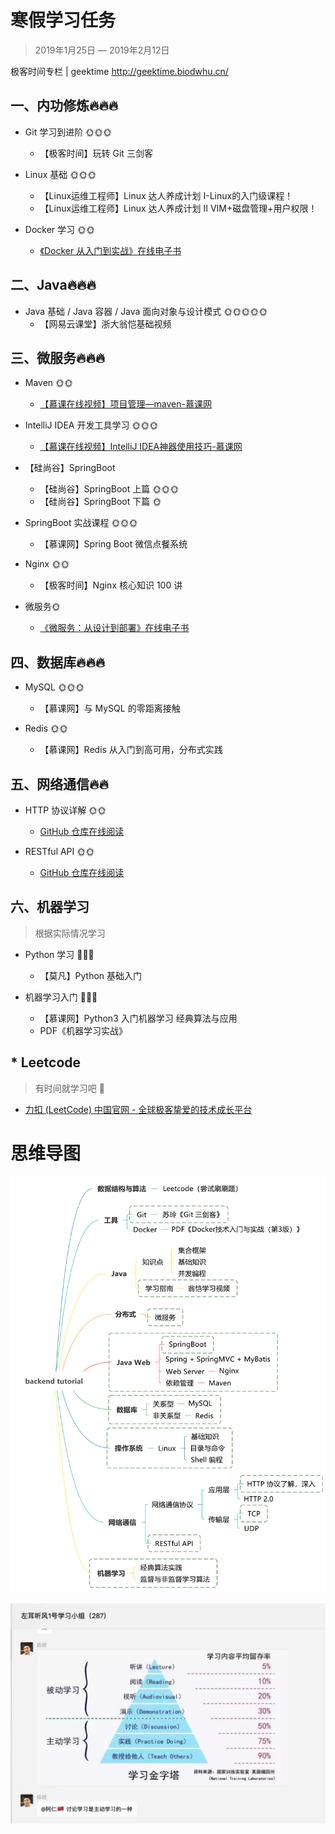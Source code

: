 # 寒假学习任务

> 2019年1月25日 — 2019年2月12日



极客时间专栏 | geektime
http://geektime.biodwhu.cn/



## 一、内功修炼🔥🔥🔥

- Git 学习到进阶 🌞🌞🌞
  - 【极客时间】玩转 Git 三剑客

- Linux 基础 🌞🌞🌞
  - 【Linux运维工程师】Linux 达人养成计划 I-Linux的入门级课程！
  - 【Linux运维工程师】Linux 达人养成计划 II VIM+磁盘管理+用户权限！

- Docker 学习 🌞🌞
  - [《Docker 从入门到实战》在线电子书](https://yeasy.gitbooks.io/docker_practice/content/introduction/)



## 二、Java🔥🔥🔥

- Java 基础 / Java 容器 / Java 面向对象与设计模式 🌞🌞🌞🌞🌞
  - 【网易云课堂】浙大翁恺基础视频



## 三、微服务🔥🔥🔥

- Maven 🌞🌞
   - [【慕课在线视频】项目管理—maven-慕课网](https://www.imooc.com/learn/443)

- IntelliJ IDEA 开发工具学习 🌞🌞🌞
  - [【慕课在线视频】IntelliJ IDEA神器使用技巧-慕课网](https://www.imooc.com/learn/924)

- 【硅尚谷】SpringBoot
  - 【硅尚谷】SpringBoot 上篇 🌞🌞🌞
  - 【硅尚谷】SpringBoot 下篇 🌞

- SpringBoot 实战课程 🌞🌞🌞
  - 【慕课网】Spring Boot 微信点餐系统

- Nginx 🌞🌞
  - 【极客时间】Nginx 核心知识 100 讲

- 微服务🌞
  - [《微服务：从设计到部署》在线电子书](https://github.com/DocsHome/microservices)



## 四、数据库🔥🔥🔥

- MySQL 🌞🌞🌞
  - 【慕课网】与 MySQL 的零距离接触

- Redis 🌞🌞
  - 【慕课网】Redis 从入门到高可用，分布式实践



## 五、网络通信🔥🔥

- HTTP 协议详解 🌞🌞
  - [GitHub 仓库在线阅读](https://github.com/frank-lam/fullstack-tutorial/blob/master/notes/%E8%AE%A1%E7%AE%97%E6%9C%BA%E7%BD%91%E7%BB%9C.md#%E7%AC%AC%E4%BA%8C%E9%83%A8%E5%88%86%E5%BA%94%E7%94%A8%E5%B1%82http)

- RESTful API 🌞🌞
  - [GitHub 仓库在线阅读](https://github.com/frank-lam/fullstack-tutorial/blob/master/notes/RESTful%20API.md)



## 六、机器学习

> 根据实际情况学习

- Python 学习 🐷🐷🐷
  - 【莫凡】Python 基础入门

- 机器学习入门 🐷🐷🐷
  - 【慕课网】Python3 入门机器学习 经典算法与应用
  - PDF《机器学习实战》



## * Leetcode

> 有时间就学习吧 🐷

- [力扣 (LeetCode) 中国官网 - 全球极客挚爱的技术成长平台](https://leetcode-cn.com/)





# 思维导图

![backend-tutorial](assets/backend-tutorial.svg)



![1548344484125](assets/1548344484125.png)